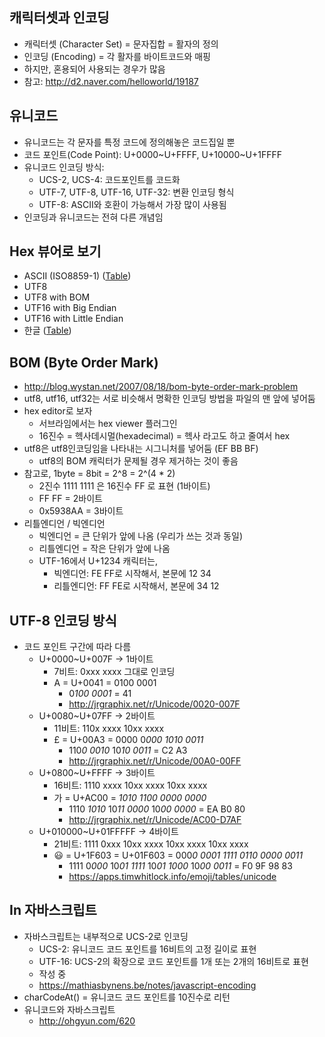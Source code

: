 ## 캐릭터셋과 인코딩
- 캐릭터셋 (Character Set) = 문자집합 = 활자의 정의
- 인코딩 (Encoding) = 각 활자를 바이트코드와 매핑
- 하지만, 혼용되어 사용되는 경우가 많음
- 참고: http://d2.naver.com/helloworld/19187

## 유니코드
- 유니코드는 각 문자를 특정 코드에 정의해놓은 코드집일 뿐
- 코드 포인트(Code Point): U+0000~U+FFFF, U+10000~U+1FFFF
- 유니코드 인코딩 방식:
    - UCS-2, UCS-4: 코드포인트를 코드화
    - UTF-7, UTF-8, UTF-16, UTF-32: 변환 인코딩 형식
    - UTF-8: ASCII와 호환이 가능해서 가장 많이 사용됨
- 인코딩과 유니코드는 전혀 다른 개념임

## Hex 뷰어로 보기
- ASCII (ISO8859-1) ([Table](https://cs.stanford.edu/~miles/iso8859.html))
- UTF8
- UTF8 with BOM
- UTF16 with Big Endian
- UTF16 with Little Endian
- 한글 ([Table](http://jrgraphix.net/r/Unicode/AC00-D7AF))

## BOM (Byte Order Mark)
- http://blog.wystan.net/2007/08/18/bom-byte-order-mark-problem
- utf8, utf16, utf32는 서로 비슷해서 명확한 인코딩 방법을 파일의 맨 앞에 넣어둠
- hex editor로 보자
    - 서브라임에서는 hex viewer 플러그인
    - 16진수 = 헥사데시멀(hexadecimal) = 헥사 라고도 하고 줄여서 hex
- utf8은 utf8인코딩임을 나타내는 시그니처를 넣어둠 (EF BB BF)
    - utf8의 BOM 캐릭터가 문제될 경우 제거하는 것이 좋음
- 참고로, 1byte = 8bit = 2^8 = 2^(4 * 2)
    - 2진수 1111 1111 은 16진수 FF 로 표현 (1바이트)
    - FF FF = 2바이트
    - 0x5938AA = 3바이트
- 리틀엔디언 / 빅엔디언
    - 빅엔디언 = 큰 단위가 앞에 나옴 (우리가 쓰는 것과 동일)
    - 리틀엔디언 = 작은 단위가 앞에 나옴
    - UTF-16에서 U+1234 캐릭터는,
        - 빅엔디언: FE FF로 시작해서, 본문에 12 34
        - 리틀엔디언: FF FE로 시작해서, 본문에 34 12

## UTF-8 인코딩 방식
- 코드 포인트 구간에 따라 다름
    - U+0000~U+007F -> 1바이트
        - 7비트: 0xxx xxxx 그대로 인코딩
        - A = U+0041 = 0100 0001
            - 0*100 0001* = 41
            - http://jrgraphix.net/r/Unicode/0020-007F
    - U+0080~U+07FF -> 2바이트
        - 11비트: 110x xxxx 10xx xxxx
        - £ = U+00A3 = 0000 0*000 1010 0011*
            - 110*0 0010* 10*10 0011* = C2 A3
            - http://jrgraphix.net/r/Unicode/00A0-00FF
    - U+0800~U+FFFF -> 3바이트
        - 16비트: 1110 xxxx 10xx xxxx 10xx xxxx
        - 가 = U+AC00 = *1010 1100 0000 0000*
            - 1110 *1010* 10*11 0000* 10*00 0000* = EA B0 80
            - http://jrgraphix.net/r/Unicode/AC00-D7AF
    - U+010000~U+01FFFFF -> 4바이트
        - 21비트: 1111 0xxx 10xx xxxx 10xx xxxx 10xx xxxx
        - 😃 = U+1F603 = U+01F603 = 000*0 0001 1111 0110 0000 0011*
            - 1111 0*000* 10*01 1111* 10*01 1000* 10*00 0011* = F0 9F 98 83
            - https://apps.timwhitlock.info/emoji/tables/unicode

## In 자바스크립트
- 자바스크립트는 내부적으로 UCS-2로 인코딩
    - UCS-2: 유니코드 코드 포인트를 16비트의 고정 길이로 표현
    - UTF-16: UCS-2의 확장으로 코드 포인트를 1개 또는 2개의 16비트로 표현
    - 작성 중
    - https://mathiasbynens.be/notes/javascript-encoding
- charCodeAt() = 유니코드 코드 포인트를 10진수로 리턴
- 유니코드와 자바스크립트
    - http://ohgyun.com/620
